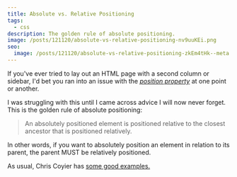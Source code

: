 ```yaml
---
title: Absolute vs. Relative Positioning
tags:
  - css
description: The golden rule of absolute positioning.
image: /posts/121120/absolute-vs-relative-positioning-nv9uuKEi.png
seo:
  image: /posts/121120/absolute-vs-relative-positioning-zkEm4tHk--meta.png
---
```


If you've ever tried to lay out an HTML page with a second column or sidebar, I'd bet you ran into an issue with the [_position property_](https://developer.mozilla.org/en-US/docs/Web/CSS/position) at one point or another.

I was struggling with this until I came across advice I will now never forget. This is the golden rule of absolute positioning:

> An absolutely positioned element is positioned relative to the closest ancestor that is positioned relatively.

In other words, if you want to absolutely position an element in relation to its parent, the parent MUST be relatively positioned.

As usual, Chris Coyier has [some good examples.](http://css-tricks.com/absolute-positioning-inside-relative-positioning/)
